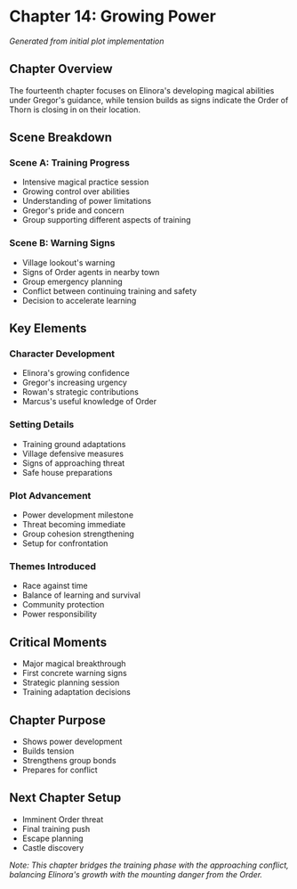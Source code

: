 # Chapter 14: Growing Power
*Generated from initial plot implementation*

## Chapter Overview
The fourteenth chapter focuses on Elinora's developing magical abilities under Gregor's guidance, while tension builds as signs indicate the Order of Thorn is closing in on their location.

## Scene Breakdown

### Scene A: Training Progress
- Intensive magical practice session
- Growing control over abilities
- Understanding of power limitations
- Gregor's pride and concern
- Group supporting different aspects of training

### Scene B: Warning Signs
- Village lookout's warning
- Signs of Order agents in nearby town
- Group emergency planning
- Conflict between continuing training and safety
- Decision to accelerate learning

## Key Elements

### Character Development
- Elinora's growing confidence
- Gregor's increasing urgency
- Rowan's strategic contributions
- Marcus's useful knowledge of Order

### Setting Details
- Training ground adaptations
- Village defensive measures
- Signs of approaching threat
- Safe house preparations

### Plot Advancement
- Power development milestone
- Threat becoming immediate
- Group cohesion strengthening
- Setup for confrontation

### Themes Introduced
- Race against time
- Balance of learning and survival
- Community protection
- Power responsibility

## Critical Moments
- Major magical breakthrough
- First concrete warning signs
- Strategic planning session
- Training adaptation decisions

## Chapter Purpose
- Shows power development
- Builds tension
- Strengthens group bonds
- Prepares for conflict

## Next Chapter Setup
- Imminent Order threat
- Final training push
- Escape planning
- Castle discovery

*Note: This chapter bridges the training phase with the approaching conflict, balancing Elinora's growth with the mounting danger from the Order.*
